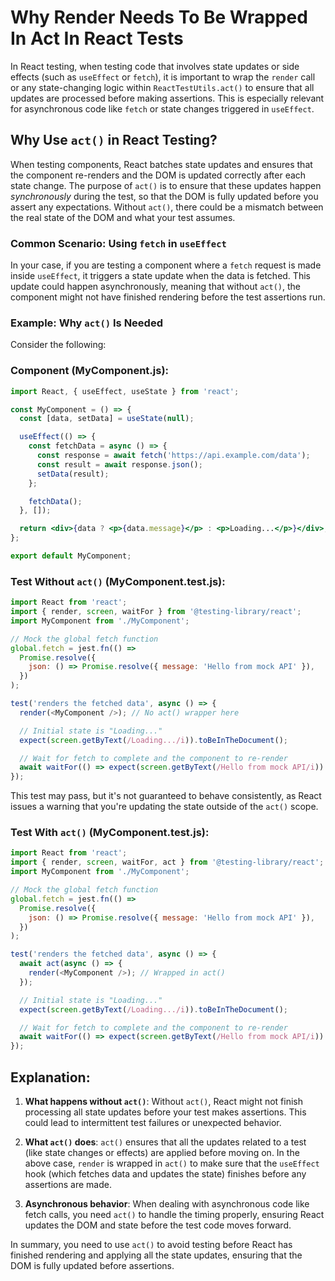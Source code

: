 
# Why Render Needs To Be Wrapped In Act In React Tests

In React testing, when testing code that involves state updates or side effects (such as `useEffect` or `fetch`), it is important to wrap the `render` call or any state-changing logic within `ReactTestUtils.act()` to ensure that all updates are processed before making assertions. This is especially relevant for asynchronous code like `fetch` or state changes triggered in `useEffect`.

## Why Use `act()` in React Testing?

When testing components, React batches state updates and ensures that the component re-renders and the DOM is updated correctly after each state change. The purpose of `act()` is to ensure that these updates happen *synchronously* during the test, so that the DOM is fully updated before you assert any expectations. Without `act()`, there could be a mismatch between the real state of the DOM and what your test assumes.

### Common Scenario: Using `fetch` in `useEffect`

In your case, if you are testing a component where a `fetch` request is made inside `useEffect`, it triggers a state update when the data is fetched. This update could happen asynchronously, meaning that without `act()`, the component might not have finished rendering before the test assertions run.

### Example: Why `act()` Is Needed

Consider the following:

### Component (MyComponent.js):

```jsx
import React, { useEffect, useState } from 'react';

const MyComponent = () => {
  const [data, setData] = useState(null);

  useEffect(() => {
    const fetchData = async () => {
      const response = await fetch('https://api.example.com/data');
      const result = await response.json();
      setData(result);
    };

    fetchData();
  }, []);

  return <div>{data ? <p>{data.message}</p> : <p>Loading...</p>}</div>;
};

export default MyComponent;
```

### Test Without `act()` (MyComponent.test.js):

```js
import React from 'react';
import { render, screen, waitFor } from '@testing-library/react';
import MyComponent from './MyComponent';

// Mock the global fetch function
global.fetch = jest.fn(() =>
  Promise.resolve({
    json: () => Promise.resolve({ message: 'Hello from mock API' }),
  })
);

test('renders the fetched data', async () => {
  render(<MyComponent />); // No act() wrapper here

  // Initial state is "Loading..."
  expect(screen.getByText(/Loading.../i)).toBeInTheDocument();

  // Wait for fetch to complete and the component to re-render
  await waitFor(() => expect(screen.getByText(/Hello from mock API/i)).toBeInTheDocument());
});
```

This test may pass, but it's not guaranteed to behave consistently, as React issues a warning that you're updating the state outside of the `act()` scope. 

### Test With `act()` (MyComponent.test.js):

```js
import React from 'react';
import { render, screen, waitFor, act } from '@testing-library/react';
import MyComponent from './MyComponent';

// Mock the global fetch function
global.fetch = jest.fn(() =>
  Promise.resolve({
    json: () => Promise.resolve({ message: 'Hello from mock API' }),
  })
);

test('renders the fetched data', async () => {
  await act(async () => {
    render(<MyComponent />); // Wrapped in act()
  });

  // Initial state is "Loading..."
  expect(screen.getByText(/Loading.../i)).toBeInTheDocument();

  // Wait for fetch to complete and the component to re-render
  await waitFor(() => expect(screen.getByText(/Hello from mock API/i)).toBeInTheDocument());
});
```

## Explanation:

1. **What happens without `act()`**: Without `act()`, React might not finish processing all state updates before your test makes assertions. This could lead to intermittent test failures or unexpected behavior.
  
2. **What `act()` does**: `act()` ensures that all the updates related to a test (like state changes or effects) are applied before moving on. In the above case, `render` is wrapped in `act()` to make sure that the `useEffect` hook (which fetches data and updates the state) finishes before any assertions are made.

3. **Asynchronous behavior**: When dealing with asynchronous code like fetch calls, you need `act()` to handle the timing properly, ensuring React updates the DOM and state before the test code moves forward.

In summary, you need to use `act()` to avoid testing before React has finished rendering and applying all the state updates, ensuring that the DOM is fully updated before assertions.
